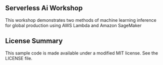## Serverless Ai Workshop

This workshop demonstrates two methods of machine learning inference for global production using AWS Lambda and Amazon SageMaker

## License Summary

This sample code is made available under a modified MIT license. See the LICENSE file.
